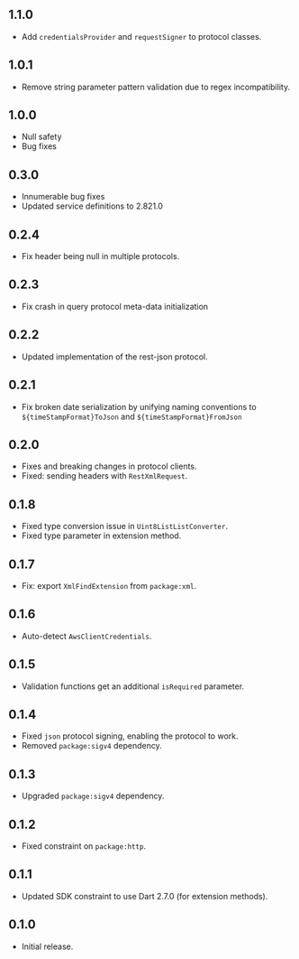## 1.1.0

- Add `credentialsProvider` and `requestSigner` to protocol classes.

## 1.0.1

- Remove string parameter pattern validation due to regex incompatibility.

## 1.0.0

- Null safety
- Bug fixes

## 0.3.0

- Innumerable bug fixes
- Updated service definitions to 2.821.0

## 0.2.4

- Fix header being null in multiple protocols.

## 0.2.3

- Fix crash in query protocol meta-data initialization

## 0.2.2

- Updated implementation of the rest-json protocol.

## 0.2.1

- Fix broken date serialization by unifying naming conventions to `${timeStampFormat}ToJson` and `${timeStampFormat}FromJson`

## 0.2.0

- Fixes and breaking changes in protocol clients.
- Fixed: sending headers with `RestXmlRequest`.

## 0.1.8

- Fixed type conversion issue in `Uint8ListListConverter`.
- Fixed type parameter in extension method.

## 0.1.7

- Fix: export `XmlFindExtension` from `package:xml`.

## 0.1.6

- Auto-detect `AwsClientCredentials`.

## 0.1.5

- Validation functions get an additional `isRequired` parameter.

## 0.1.4

- Fixed `json` protocol signing, enabling the protocol to work.
- Removed `package:sigv4` dependency.

## 0.1.3

- Upgraded `package:sigv4` dependency.

## 0.1.2

- Fixed constraint on `package:http`.

## 0.1.1

- Updated SDK constraint to use Dart 2.7.0 (for extension methods).

## 0.1.0

- Initial release.
